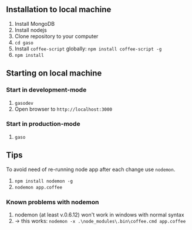 
## Installation to local machine

1. Install MongoDB
1. Install nodejs
1. Clone repository to your computer
1. `cd gaso`
1. Install `coffee-script` globally: `npm install coffee-script -g`
1. `npm install`

## Starting on local machine

### Start in development-mode
1. `gasodev`
1. Open browser to `http://localhost:3000`

### Start in production-mode
1. `gaso`

## Tips

To avoid need of re-running node app after each change use `nodemon`.

  1. `npm install nodemon -g`
  1. `nodemon app.coffee`

### Known problems with nodemon

  1. nodemon (at least v.0.6.12) won't work in windows with normal syntax
  1. -> this works: `nodemon -x .\node_modules\.bin\coffee.cmd app.coffee`

